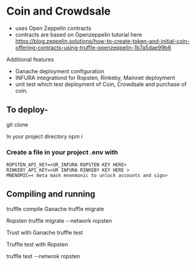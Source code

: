 # Coin and Crowdsale 

- uses Open Zeppelin contracts
- contracts are based on Openzeppelin tutorial here
https://blog.zeppelin.solutions/how-to-create-token-and-initial-coin-offering-contracts-using-truffle-openzeppelin-1b7a5dae99b6

Additional features
- Ganache deployment configuration
- INFURA integrationd for Ropsten, Rinkeby, Mainnet deployment
- unit test which test deployment of Coin, Crowdsale and purchase of coin.


## To deploy-

git clone 

In your project directory 
npm i

### Create a file in your project .env with
```
ROPSTEN_API_KEY=<UR_INFURA ROPSTEN KEY HERE>
RINKEBY_API_KEY=<UR INFURA RINKEBY KEY HERE >
MNENOMIC=< meta mask mnenmonic to unlock accounts and sign> 
```

## Compiling and running

truffle compile
Ganache
truffle migrate

Ropsten
truffle migrate --network ropsten

Trust with Ganache
truffle test

Truffle test with Ropsten

truffle test --netwrok ropsten

